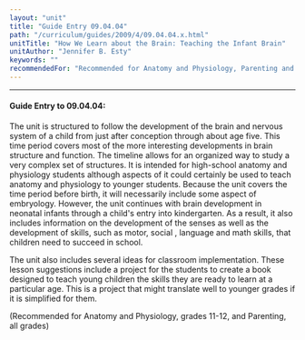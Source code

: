 ```yaml
---
layout: "unit"
title: "Guide Entry 09.04.04"
path: "/curriculum/guides/2009/4/09.04.04.x.html"
unitTitle: "How We Learn about the Brain: Teaching the Infant Brain"
unitAuthor: "Jennifer B. Esty"
keywords: ""
recommendedFor: "Recommended for Anatomy and Physiology, Parenting and Social Development, grades 9-12"
---
```

<body>
<hr/>
<h4>
Guide Entry to 09.04.04:
</h4>
<p>The unit is structured to follow the development of the brain and nervous system of a child from just after conception through about age five. This time period covers most of the more interesting developments in brain structure and function. The timeline allows for an organized way to study a very complex set of structures. It is intended for high-school anatomy and physiology students although aspects of it could certainly be used to teach anatomy and physiology to younger students. Because the unit covers the time period before birth, it will necessarily include some aspect of embryology. However, the unit continues with brain development in neonatal infants through a child's entry into kindergarten. As a result, it also includes information on the development of the senses as well as the development of skills, such as motor, social , language and math skills, that children need to succeed in school.</p>
<p>
The unit also includes several ideas for classroom implementation. These lesson suggestions include a project for the students to create a book designed to teach young children the skills they are ready to learn at a particular age. This is a project that might translate well to younger grades if it is simplified for them.
</p>
<p>
(Recommended for Anatomy and Physiology, grades 11-12, and Parenting, all grades)
</p>
</body>
